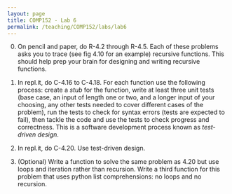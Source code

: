 ```yaml
---
layout: page
title: COMP152 - Lab 6
permalink: /teaching/COMP152/labs/lab6
---
```


0. On pencil and paper, do R-4.2 through R-4.5.  Each of these problems asks you to trace (see fig 4.10 for an example) recursive functions. This should help prep your brain for designing and writing recursive functions.

1. In repl.it, do C-4.16 to C-4.18.  For each function use the following process: create a *stub* for the function, write at least three unit tests (base case, an input of length one or two, and a longer input of your choosing, any other tests needed to cover different cases of the problem), run the tests to check for syntax errors (tests are expected to fail), then tackle the code and use the tests to check progress and correctness. This is a software development process known as *test-driven design*.

2. In repl.it, do C-4.20. Use test-driven design.

3. (Optional) Write a function to solve the same problem as 4.20 but use loops and iteration rather than recursion. Write a third function for this problem that uses python list comprehensions: no loops and no recursion.     
